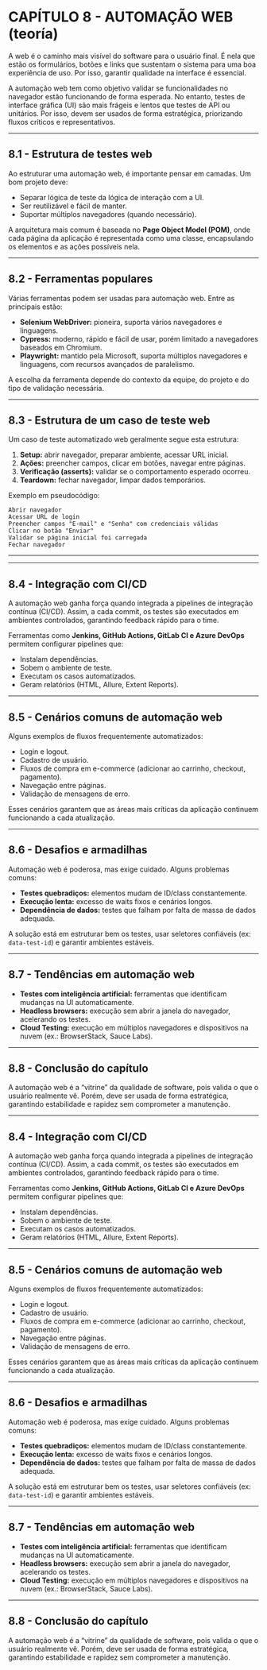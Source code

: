 # CAPÍTULO 8 - AUTOMAÇÃO WEB (teoría)

A web é o caminho mais visível do software para o usuário final. É nela que estão os formulários, botões e links que sustentam o sistema para uma boa experiência de uso. Por isso, garantir qualidade na interface é essencial.  

A automação web tem como objetivo validar se funcionalidades no navegador estão funcionando de forma esperada. No entanto, testes de interface gráfica (UI) são mais frágeis e lentos que testes de API ou unitários. Por isso, devem ser usados de forma estratégica, priorizando fluxos críticos e representativos.  

---

## 8.1 - Estrutura de testes web

Ao estruturar uma automação web, é importante pensar em camadas. Um bom projeto deve:

- Separar lógica de teste da lógica de interação com a UI.  
- Ser reutilizável e fácil de manter.  
- Suportar múltiplos navegadores (quando necessário).  

A arquitetura mais comum é baseada no **Page Object Model (POM)**, onde cada página da aplicação é representada como uma classe, encapsulando os elementos e as ações possíveis nela.  

---

## 8.2 - Ferramentas populares

Várias ferramentas podem ser usadas para automação web. Entre as principais estão:

- **Selenium WebDriver:** pioneira, suporta vários navegadores e linguagens.  
- **Cypress:** moderno, rápido e fácil de usar, porém limitado a navegadores baseados em Chromium.  
- **Playwright:** mantido pela Microsoft, suporta múltiplos navegadores e linguagens, com recursos avançados de paralelismo.  

A escolha da ferramenta depende do contexto da equipe, do projeto e do tipo de validação necessária.  

---

## 8.3 - Estrutura de um caso de teste web

Um caso de teste automatizado web geralmente segue esta estrutura:  

1. **Setup:** abrir navegador, preparar ambiente, acessar URL inicial.  
2. **Ações:** preencher campos, clicar em botões, navegar entre páginas.  
3. **Verificação (asserts):** validar se o comportamento esperado ocorreu.  
4. **Teardown:** fechar navegador, limpar dados temporários.  

Exemplo em pseudocódigo:

    Abrir navegador
    Acessar URL de login
    Preencher campos "E-mail" e "Senha" com credenciais válidas
    Clicar no botão "Enviar"
    Validar se página inicial foi carregada
    Fechar navegador

---


---

## 8.4 - Integração com CI/CD

A automação web ganha força quando integrada a pipelines de integração contínua (CI/CD). Assim, a cada commit, os testes são executados em ambientes controlados, garantindo feedback rápido para o time.  

Ferramentas como **Jenkins, GitHub Actions, GitLab CI e Azure DevOps** permitem configurar pipelines que:  

- Instalam dependências.  
- Sobem o ambiente de teste.  
- Executam os casos automatizados.  
- Geram relatórios (HTML, Allure, Extent Reports).  

---

## 8.5 - Cenários comuns de automação web

Alguns exemplos de fluxos frequentemente automatizados:  

- Login e logout.  
- Cadastro de usuário.  
- Fluxos de compra em e-commerce (adicionar ao carrinho, checkout, pagamento).  
- Navegação entre páginas.  
- Validação de mensagens de erro.  

Esses cenários garantem que as áreas mais críticas da aplicação continuem funcionando a cada atualização.  

---

## 8.6 - Desafios e armadilhas

Automação web é poderosa, mas exige cuidado. Alguns problemas comuns:  

- **Testes quebradiços:** elementos mudam de ID/class constantemente.  
- **Execução lenta:** excesso de waits fixos e cenários longos.  
- **Dependência de dados:** testes que falham por falta de massa de dados adequada.  

A solução está em estruturar bem os testes, usar seletores confiáveis (ex: `data-test-id`) e garantir ambientes estáveis.  

---

## 8.7 - Tendências em automação web

- **Testes com inteligência artificial:** ferramentas que identificam mudanças na UI automaticamente.  
- **Headless browsers:** execução sem abrir a janela do navegador, acelerando os testes.  
- **Cloud Testing:** execução em múltiplos navegadores e dispositivos na nuvem (ex.: BrowserStack, Sauce Labs).  

---

## 8.8 - Conclusão do capítulo

A automação web é a “vitrine” da qualidade de software, pois valida o que o usuário realmente vê. Porém, deve ser usada de forma estratégica, garantindo estabilidade e rapidez sem comprometer a manutenção.


---

## 8.4 - Integração com CI/CD

A automação web ganha força quando integrada a pipelines de integração contínua (CI/CD). Assim, a cada commit, os testes são executados em ambientes controlados, garantindo feedback rápido para o time.  

Ferramentas como **Jenkins, GitHub Actions, GitLab CI e Azure DevOps** permitem configurar pipelines que:  

- Instalam dependências.  
- Sobem o ambiente de teste.  
- Executam os casos automatizados.  
- Geram relatórios (HTML, Allure, Extent Reports).  

---

## 8.5 - Cenários comuns de automação web

Alguns exemplos de fluxos frequentemente automatizados:  

- Login e logout.  
- Cadastro de usuário.  
- Fluxos de compra em e-commerce (adicionar ao carrinho, checkout, pagamento).  
- Navegação entre páginas.  
- Validação de mensagens de erro.  

Esses cenários garantem que as áreas mais críticas da aplicação continuem funcionando a cada atualização.  

---

## 8.6 - Desafios e armadilhas

Automação web é poderosa, mas exige cuidado. Alguns problemas comuns:  

- **Testes quebradiços:** elementos mudam de ID/class constantemente.  
- **Execução lenta:** excesso de waits fixos e cenários longos.  
- **Dependência de dados:** testes que falham por falta de massa de dados adequada.  

A solução está em estruturar bem os testes, usar seletores confiáveis (ex: `data-test-id`) e garantir ambientes estáveis.  

---

## 8.7 - Tendências em automação web

- **Testes com inteligência artificial:** ferramentas que identificam mudanças na UI automaticamente.  
- **Headless browsers:** execução sem abrir a janela do navegador, acelerando os testes.  
- **Cloud Testing:** execução em múltiplos navegadores e dispositivos na nuvem (ex.: BrowserStack, Sauce Labs).  

---

## 8.8 - Conclusão do capítulo

A automação web é a “vitrine” da qualidade de software, pois valida o que o usuário realmente vê. Porém, deve ser usada de forma estratégica, garantindo estabilidade e rapidez sem comprometer a manutenção.


